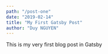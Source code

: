 ```yaml
---
path: "/post-one"
date: "2019-02-14"
title: "My First Gatsby Post"
author: "Duy NGUYEN"
---
```


This is my very first blog post in Gatsby